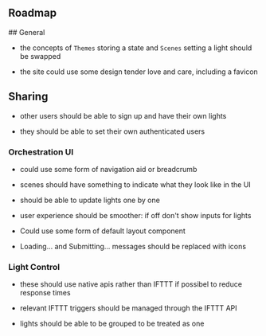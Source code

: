 ## Roadmap

## General

- the concepts of `Themes` storing a state and `Scenes` setting a light should be swapped

- the site could use some design tender love and care, including a favicon


## Sharing

- other users should be able to sign up and have their own lights

- they should be able to set their own authenticated users


### Orchestration UI

- could use some form of navigation aid or breadcrumb

- scenes should have something to indicate what they look like in the UI

- should be able to update lights one by one

- user experience should be smoother: if off don't show inputs for lights

- Could use some form of default layout component

- Loading... and Submitting... messages should be replaced with icons


### Light Control

- these should use native apis rather than IFTTT if possibel to reduce response times

- relevant IFTTT triggers should be managed through the IFTTT API

- lights should be able to be grouped to be treated as one